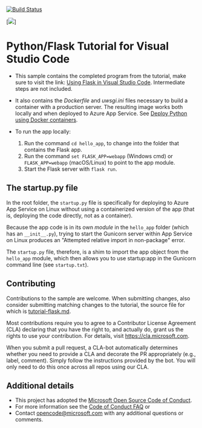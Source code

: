 [![Build Status](https://dev.azure.com/jfcorreas/AZ-400/_apis/build/status/jfcorreas.python-sample-vscode-flask-tutorial?branchName=main)](https://dev.azure.com/jfcorreas/AZ-400/_build/latest?definitionId=1&branchName=main)

[![](https://dev.azure.com/jfcorreas/AZ-400/_apis/build/status/jfcorreas.python-sample-vscode-flask-tutorial?branchName=main)]

# Python/Flask Tutorial for Visual Studio Code

* This sample contains the completed program from the tutorial, make sure to visit the link: [Using Flask in Visual Studio Code](https://code.visualstudio.com/docs/python/tutorial-flask). Intermediate steps are not included.

* It also contains the *Dockerfile* and *uwsgi.ini* files necessary to build a container with a production server. The resulting image works both locally and when deployed to Azure App Service. See [Deploy Python using Docker containers](https://code.visualstudio.com/docs/python/tutorial-deploy-containers).

* To run the app locally:
  1. Run the command `cd hello_app`, to change into the folder that contains the Flask app.
  1. Run the command `set FLASK_APP=webapp` (Windows cmd) or `FLASK_APP=webapp` (macOS/Linux) to point to the app module.
  1. Start the Flask server with `flask run`.

## The startup.py file

In the root folder, the `startup.py` file is specifically for deploying to Azure App Service on Linux without using a containerized version of the app (that is, deploying the code directly, not as a container).

Because the app code is in its own *module* in the `hello_app` folder (which has an `__init__.py`), trying to start the Gunicorn server within App Service on Linux produces an "Attempted relative import in non-package" error.

The `startup.py` file, therefore, is a shim to import the app object from the `hello_app` module, which then allows you to use startup:app in the Gunicorn command line (see `startup.txt`).

## Contributing

Contributions to the sample are welcome. When submitting changes, also consider submitting matching changes to the tutorial, the source file for which is [tutorial-flask.md](https://github.com/Microsoft/vscode-docs/blob/master/docs/python/tutorial-flask.md).

Most contributions require you to agree to a Contributor License Agreement (CLA) declaring that you have the right to, and actually do, grant us the rights to use your contribution. For details, visit https://cla.microsoft.com.

When you submit a pull request, a CLA-bot automatically determines whether you need to provide a CLA and decorate the PR appropriately (e.g., label, comment). Simply follow the instructions provided by the bot. You will only need to do this once across all repos using our CLA.

## Additional details

* This project has adopted the [Microsoft Open Source Code of Conduct](https://opensource.microsoft.com/codeofconduct/).
* For more information see the [Code of Conduct FAQ](https://opensource.microsoft.com/codeofconduct/faq/) or
* Contact [opencode@microsoft.com](mailto:opencode@microsoft.com) with any additional questions or comments.
